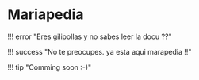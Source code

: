 # Mariapedia

!!! error "Eres gilipollas y no sabes leer la docu ??"


!!! success "No te preocupes. ya esta aqui marapedia !!"

!!! tip "Comming soon :-)"
